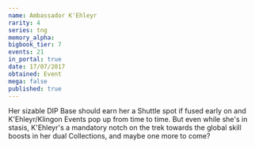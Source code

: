```yaml
---
name: Ambassador K'Ehleyr
rarity: 4
series: tng
memory_alpha:
bigbook_tier: 7
events: 21
in_portal: true
date: 17/07/2017
obtained: Event
mega: false
published: true
---
```


Her sizable DIP Base should earn her a Shuttle spot if fused early on and K'Ehleyr/Klingon Events pop up from time to time. But even while she's in stasis, K'Ehleyr's a mandatory notch on the trek towards the global skill boosts in her dual Collections, and maybe one more to come?
